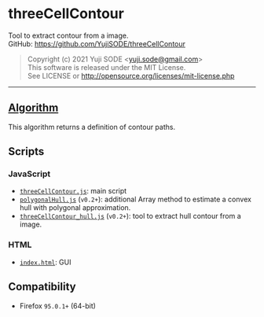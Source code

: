 # threeCellContour
Tool to extract contour from a image.  
GitHub: https://github.com/YujiSODE/threeCellContour  
>Copyright (c) 2021 Yuji SODE \<yuji.sode@gmail.com\>  
>This software is released under the MIT License.  
>See LICENSE or http://opensource.org/licenses/mit-license.php  
______
## [Algorithm](algorithm.md)
This algorithm returns a definition of contour paths.

## Scripts
### JavaScript
- [`threeCellContour.js`](threeCellContour.js): main script
- [`polygonalHull.js`](polygonalHull.js) (`v0.2+`): additional Array method to estimate a convex hull with polygonal approximation.
- [`threeCellContour_hull.js`](threeCellContour_hull.js) (`v0.2+`): tool to extract hull contour from a image.

### HTML
- [`index.html`](index.html): GUI

## Compatibility
- Firefox `95.0.1+` (64-bit)
